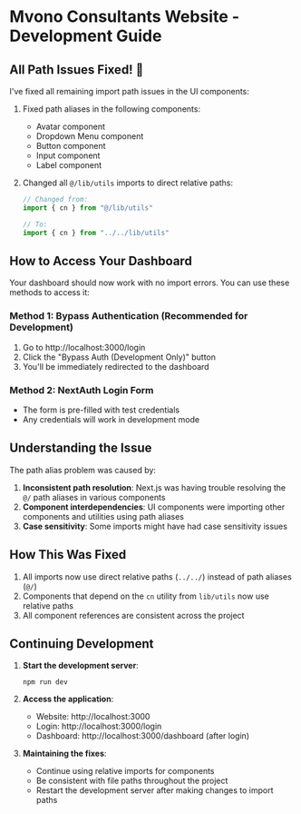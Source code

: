 # Mvono Consultants Website - Development Guide

## All Path Issues Fixed! 🎉

I've fixed all remaining import path issues in the UI components:

1. Fixed path aliases in the following components:
   - Avatar component
   - Dropdown Menu component
   - Button component
   - Input component
   - Label component

2. Changed all `@/lib/utils` imports to direct relative paths:
   ```javascript
   // Changed from:
   import { cn } from "@/lib/utils"
   
   // To:
   import { cn } from "../../lib/utils"
   ```

## How to Access Your Dashboard

Your dashboard should now work with no import errors. You can use these methods to access it:

### Method 1: Bypass Authentication (Recommended for Development)
1. Go to http://localhost:3000/login
2. Click the "Bypass Auth (Development Only)" button
3. You'll be immediately redirected to the dashboard

### Method 2: NextAuth Login Form
- The form is pre-filled with test credentials
- Any credentials will work in development mode

## Understanding the Issue

The path alias problem was caused by:

1. **Inconsistent path resolution**: Next.js was having trouble resolving the `@/` path aliases in various components
2. **Component interdependencies**: UI components were importing other components and utilities using path aliases
3. **Case sensitivity**: Some imports might have had case sensitivity issues

## How This Was Fixed

1. All imports now use direct relative paths (`../../`) instead of path aliases (`@/`)
2. Components that depend on the `cn` utility from `lib/utils` now use relative paths
3. All component references are consistent across the project

## Continuing Development

1. **Start the development server**:
   ```
   npm run dev
   ```

2. **Access the application**:
   - Website: http://localhost:3000
   - Login: http://localhost:3000/login 
   - Dashboard: http://localhost:3000/dashboard (after login)

3. **Maintaining the fixes**:
   - Continue using relative imports for components
   - Be consistent with file paths throughout the project
   - Restart the development server after making changes to import paths
